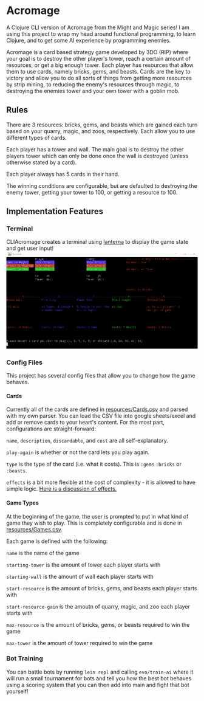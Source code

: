 # Acromage

A Clojure CLI version of Acromage from the Might and Magic series! I am using this project to wrap my head around functional programming, to learn Clojure, and to get some AI experience by programming enemies.

Acromage is a card based strategy game developed by 3DO (RIP) where your goal is to destroy the other player's tower, reach a certain amount of resources, or get a big enough tower. Each player has resources that allow them to use cards, namely bricks, gems, and beasts. Cards are the key to victory and allow you to do all sorts of things from getting more resources by strip mining, to reducing the enemy's resources through magic, to destroying the enemies tower and your own tower with a goblin mob.

## Rules
There are 3 resources: bricks, gems, and beasts which are gained each turn based on your quarry, magic, and zoos, respectively. Each allow you to use different types of cards.

Each player has a tower and wall. The main goal is to destroy the other players tower which can only be done once the wall is destroyed (unless otherwise stated by a card). 

Each player always has 5 cards in their hand.

The winning conditions are configurable, but are defaulted to destroying the enemy tower, getting your tower to 100, or getting a resource to 100.

## Implementation Features
### Terminal
CLIAcromage creates a terminal using [lanterna](https://github.com/MultiMUD/clojure-lanterna) to display the game state and get user input!
![Photo of terminal](https://github.com/MichaelDemone/CLIAcromage/blob/master/doc/Terminal.png)

### Config Files
This project has several config files that allow you to change how the game behaves.

#### Cards
Currently all of the cards are defined in [resources/Cards.csv](https://github.com/MichaelDemone/CLIAcromage/blob/master/resources/Cards.csv) and parsed with my own parser. You can load the CSV file into google sheets/excel and add or remove cards to your heart's content. For the most part, configurations are straight-forward:

`name`, `description`, `discardable`, and `cost` are all self-explanatory. 

`play-again` is whether or not the card lets you play again. 

`type` is the type of the card (i.e. what it costs). This is `:gems` `:bricks` or `:beasts`. 

`effects` is a bit more flexible at the cost of complexity - it is allowed to have simple logic. [Here is a discussion of effects.](https://github.com/MichaelDemone/CLIAcromage/blob/master/doc/effects.md)

#### Game Types
At the beginning of the game, the user is prompted to put in what kind of game they wish to play. This is completely configurable and is done in [resources/Games.csv](https://github.com/MichaelDemone/CLIAcromage/blob/master/resources/Games.csv).

Each game is defined with the following:

`name` is the name of the game

`starting-tower` is the amount of tower each player starts with

`starting-wall` is the amount of wall each player starts with

`start-resource` is the amount of bricks, gems, and beasts each player starts with

`start-resource-gain` is the amoutn of quarry, magic, and zoo each player starts with

`max-resource` is the amount of bricks, gems, or beasts required to win the game

`max-tower` is the amount of tower required to win the game

### Bot Training
You can battle bots by running `lein repl` and calling `evo/train-ai` where it will run a small tournament for bots and tell you how the best bot behaves using a scoring system that you can then add into main and fight that bot yourself!
